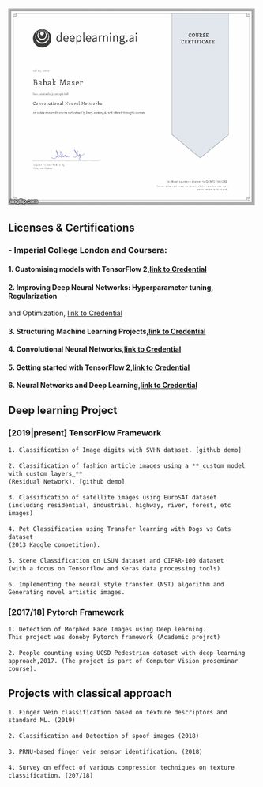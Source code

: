 


<img src="https://github.com/BMaser/Demo/blob/main/gif.gif?raw=true">


## Licenses & Certifications

### - Imperial College London and Coursera:

#### 1. Customising models with TensorFlow 2,[link to Credential](https://www.coursera.org/account/accomplishments/certificate/3Z6YR6BBWAWN) 

#### 2. Improving Deep Neural Networks: Hyperparameter tuning, Regularization
and Optimization, [link to Credential](https://www.coursera.org/account/accomplishments/certificate/ZNQ2Q6EFS45R)

#### 3. Structuring Machine Learning Projects,[link to Credential](https://www.coursera.org/account/accomplishments/certificate/A66WASZZ7TVN)

#### 4. Convolutional Neural Networks,[link to Credential](https://www.coursera.org/account/accomplishments/certificate/QCNF57NK42RB)

#### 5. Getting started with TensorFlow 2,[link to Credential](https://www.coursera.org/account/accomplishments/certificate/9BRGQ8GRUZC7)

#### 6. Neural Networks and Deep Learning,[link to Credential](https://www.coursera.org/account/accomplishments/certificate/YRT3H5H23E6A)



## Deep learning Project

### [2019|present]  TensorFlow Framework 
 
    1. Classification of Image digits with SVHN dataset. [github demo]
	
	2. Classification of fashion article images using a **_custom model with custom layers_**
	(Residual Network). [github demo]
	
    3. Classification of satellite images using EuroSAT dataset 
	(including residential, industrial, highway, river, forest, etc images)
	
    4. Pet Classification using Transfer learning with Dogs vs Cats dataset
	(2013 Kaggle competition).
	
    5. Scene Classification on LSUN dataset and CIFAR-100 dataset 
	(with a focus on Tensorflow and Keras data processing tools)
	
    6. Implementing the neural style transfer (NST) algorithm and
	Generating novel artistic images.


### [2017/18]  Pytorch Framework 
 
	1. Detection of Morphed Face Images using Deep learning. 
	This project was doneby Pytorch framework (Academic projrct)
	
    2. People counting using UCSD Pedestrian dataset with deep learning 
	approach,2017. (The project is part of Computer Vision proseminar course).

	
## Projects with classical approach

	1. Finger Vein classification based on texture descriptors and standard ML. (2019)
	
	2. Classification and Detection of spoof images (2018)
	
	3. PRNU-based finger vein sensor identification. (2018)
	
	4. Survey on effect of various compression techniques on texture classification. (207/18) 	
	
	
	